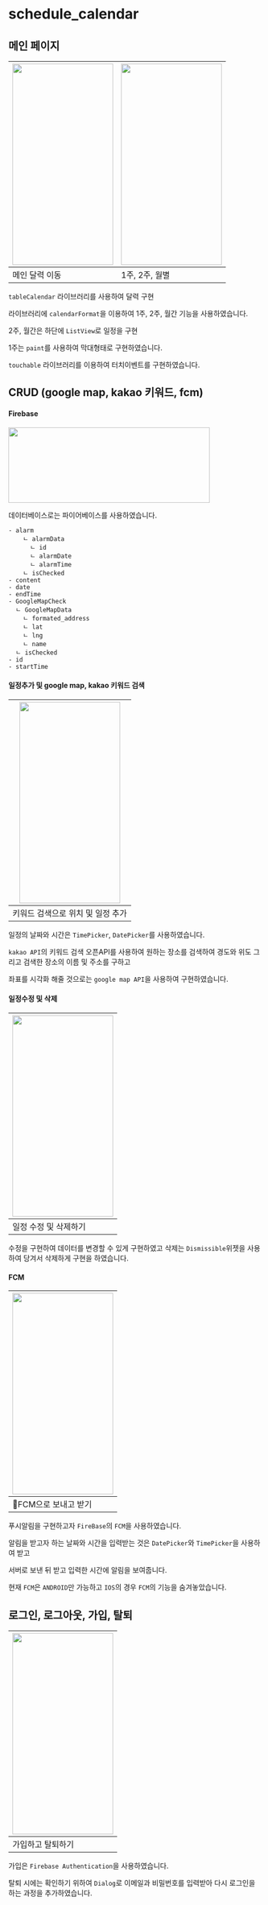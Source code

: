 # schedule_calendar



## 메인 페이지 

|<img src="https://github.com/woowoosik/test/assets/49232649/71c8fa02-aa66-4cbe-8723-8db67750be73" width="200" height="400"/>|<img src="https://github.com/woowoosik/test/assets/49232649/5aea508d-78ff-4c13-91d8-3e5590541e44" width="200" height="400"/>|
|------|---|
|메인 달력 이동|1주, 2주, 월별|

`tableCalendar` 라이브러리를 사용하여 달력 구현

라이브러리에 `calendarFormat`을 이용하여 1주, 2주, 월간 기능을 사용하였습니다.

2주, 월간은 하단에 `ListView`로 일정을 구현

1주는 `paint`를 사용하여 막대형태로 구현하였습니다. 

`touchable` 라이브러리를 이용하여 터치이벤트를 구현하였습니다.




## CRUD (google map, kakao 키워드, fcm)

#### Firebase

<img src="https://github.com/woowoosik/test/assets/49232649/093bcb11-e4df-40f8-a135-76edad1db61c" width="400" height="150"/>

데이터베이스로는 파이어베이스를 사용하였습니다.


```
- alarm
    ㄴ alarmData
      ㄴ id 
      ㄴ alarmDate
      ㄴ alarmTime
    ㄴ isChecked
- content
- date
- endTime
- GoogleMapCheck
  ㄴ GoogleMapData
    ㄴ formated_address
    ㄴ lat
    ㄴ lng
    ㄴ name
  ㄴ isChecked
- id
- startTime
```



#### 일정추가 및 google map, kakao 키워드 검색


|<img src="https://github.com/woowoosik/test/assets/49232649/8d169e94-c904-42c0-baba-950d22cc8059" width="200" height="400"/>|
|---|
|키워드 검색으로 위치 및 일정 추가|

일정의 날짜와 시간은 `TimePicker`, `DatePicker`를 사용하였습니다.

`kakao API`의 키워드 검색 오픈API를 사용하여 원하는 장소를 검색하여 경도와 위도 그리고 검색한 장소의 이름 및 주소를 구하고

좌표를 시각화 해줄 것으로는 `google map API`을 사용하여 구현하였습니다.




#### 일정수정 및 삭제

|<img src="https://github.com/woowoosik/test/assets/49232649/e16c34f6-b25c-4c78-b06b-72fc9be3a4af" width="200" height="400"/>|
|---|
|일정 수정 및 삭제하기|

수정을 구현하여 데이터를 변경할 수 있게 구현하였고 삭제는 `Dismissible`위젯을 사용하여 당겨서 삭제하게 구현을 하였습니다.


#### FCM
|<img src="https://github.com/woowoosik/test/assets/49232649/380337b4-0c17-4aee-a745-53cb7bfd9471" width="200" height="400"/>|
|---|
|FCM으로 보내고 받기|

푸시알림을 구현하고자 `FireBase`의 `FCM`을 사용하였습니다. 

알림을 받고자 하는 날짜와 시간을 입력받는 것은 `DatePicker`와 `TimePicker`을 사용하여 받고

서버로 보낸 뒤 받고 입력한 시간에 알림을 보여줍니다. 

현재 `FCM`은 `ANDROID`만 가능하고 `IOS`의 경우 `FCM`의 기능을 숨겨놓았습니다.




## 로그인, 로그아웃, 가입, 탈퇴
|<img src="https://github.com/woowoosik/test/assets/49232649/2878d764-7ec0-4cc7-9f7f-8292fa25fa3c" width="200" height="400"/>|
|---|
|가입하고 탈퇴하기|

가입은 `Firebase Authentication`을 사용하였습니다. 

탈퇴 시에는 확인하기 위하여 `Dialog`로 이메일과 비밀번호를 입력받아 다시 로그인을 하는 과정을 추가하였습니다. 




